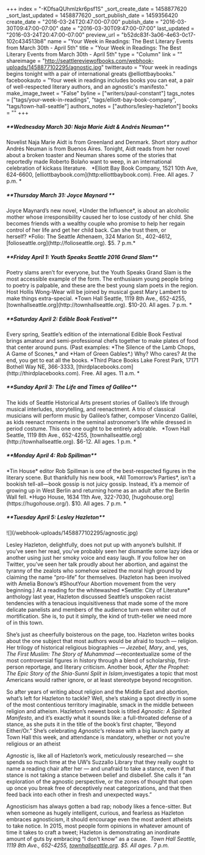 +++
index = "-KDfsaQUhmlzkr6psf1S"
_sort_create_date = 1458877620
_sort_last_updated = 1458877620
_sort_publish_date = 1459356420
create_date = "2016-03-24T20:47:00-07:00"
publish_date = "2016-03-30T09:47:00-07:00"
date = "2016-03-30T09:47:00-07:00"
last_updated = "2016-03-24T20:47:00-07:00"
preview_url = "b52dc83f-3a06-4e63-0c17-102c434513b8"
name = "Your Week in Readings: The Best Literary Events from March 30th - April 5th"
title = "Your Week in Readings: The Best Literary Events from March 30th - April 5th"
type = "Column"
link = ""
shareimage = "http://seattlereviewofbooks.com/webhook-uploads/1458877102295/agnostic.jpg"
twitterauto = "Your week in readings begins tonight with a pair of international greats @elliottbaybooks."
facebookauto = "Your week in readings includes books you can eat, a pair of well-respected literary authors, and an agnostic's manifesto."
make_image_tweet = "False"
byline = ["writers/paul-constant"]
tags_notes = ["tags/your-week-in-readings", "tags/elliott-bay-book-company", "tags/town-hall-seattle"]
authors_notes = ["authors/lesley-hazleton"]
books = ""
+++
<p class="noindent"><h5>**Wednesday March 30: Naja Marie Aidt & Andrés Neuman**</h5></p>
<p class="noindent">Novelist Naja Marie Aidt is from Greenland and Denmark. Short story author Andrés Neuman is from Buenos Aires. Tonight, Aidt reads from her novel about a broken toaster and Neuman shares some of the stories that reportedly made Roberto Bolaño want to weep, in an international celebration of kickass literature.
  *Elliott Bay Book Company, 1521 10th Ave, 624-6600, [elliottbaybook.com](http:elliottbaybook.com). Free. All ages. 7 p.m. *</p>

<p class="noindent"><h5>**Thursday March 31: Joyce Maynard
**</h5></p>

<p class="noindent">Joyce Maynard’s new novel, *Under the Influence*, is about an alcoholic mother whose irresponsibility caused her to lose custody of her child. She becomes friends with a wealthy couple who promise to help her regain control of her life and get her child back. Can she trust them, or herself? *Folio: The Seattle Athenaem, 324 Marion St., 402-4612, [folioseattle.org](http://folioseattle.org). $5. 7 p.m.*</p>

<p class="noindent"><h5>**Friday April 1: Youth Speaks Seattle 2016 Grand Slam**</h5></p>
<p class="noindent">Poetry slams aren’t for everyone, but the Youth Speaks Grand Slam is the most accessible example of the form. The enthusiasm young people bring to poetry is palpable, and these are the best young slam poets in the region. Host Hollis Wong-Wear will be joined by musical guest Mary Lambert to make things extra-special. *Town Hall Seattle, 1119 8th Ave., 652-4255, [townhallseattle.org](http://townhallseattle.org). $10-20. All ages. 7 p.m. *</p>


<p class="noindent"><h5>**Saturday April 2: Edible Book Festival**</h5></p>
<p class="noindent">Every spring, Seattle’s edition of the international Edible Book Festival brings amateur and semi-professional chefs together to make plates of food that center around puns. (Past examples: *The Silence of the Lamb Chops, A Game of Scones,* and *Ham of Green Gables*.) Why? Who cares? At the end, you get to eat all the books. *Third Place Books Lake Forest Park, 17171 Bothell Way NE, 366-3333, [thirdplacebooks.com](http://thirdplacebooks.com). Free. All ages. 11 a.m. *</p>


<p class="noindent"><h5>**Sunday April 3: The Life and Times of Galileo**</h5></p>

<p class="noindent">The kids of Seattle Historical Arts present stories of Galileo’s life through musical interludes, storytelling, and reenactment. A trio of classical musicians will perform music by Galileo’s father, composer Vincenzo Galilei, as kids reenact moments in the seminal astronomer’s life while dressed in period costume. This one one ought to be entirely adorable.   *Town Hall Seattle, 1119 8th Ave., 652-4255, [townhallseattle.org](http://townhallseattle.org). $6-12. All ages. 1 p.m. *</p>


<p class="noindent"><h5>**Monday April 4: Rob Spillman**</h5></p>

<p class="noindent">*Tin House* editor Rob Spillman is one of the best-respected figures in the literary scene. But thankfully his new book, *All Tomorrow’s Parties*, isn’t a bookish tell-all—book gossip is not juicy gossip. Instead, it’s a memoir of growing up in West Berlin and returning home as an adult after the Berlin Wall fell. *Hugo House, 1634 11th Ave, 322-7030, [hugohouse.org](https://hugohouse.org/). $10. All ages. 7 p.m. *</p>

<p class="noindent"><h5>**Tuesday April 5: Lesley Hazleton**</h5></p>

<p class="image-left">![](/webhook-uploads/1458877102295/agnostic.jpg)</p><p class="noindent">Lesley Hazleton, delightfully, does not put up with anyone’s bullshit. If you’ve seen her read, you’ve probably seen her dismantle some lazy idea or another using just her smoky voice and easy laugh. If you follow her on Twitter, you’ve seen her talk proudly about her abortion, and against the tyranny of the zealots who somehow seized the moral high ground by claiming the name “pro-life” for themselves. (Hazleton has been involved with Amelia Bonow’s #ShoutYour Abortion movement from the very beginning.) At a reading for the whitewashed *Seattle: City of Literature* anthology last year, Hazleton discussed Seattle’s unspoken racist tendencies with a tenacious inquisitiveness that made some of the more delicate panelists and members of the audience turn even whiter out of mortification. She is, to put it simply, the kind of truth-teller we need more of in this town.</p>

She’s just as cheerfully boisterous on the page, too. Hazleton writes books about the one subject that most authors would be afraid to touch — religion. Her trilogy of historical religious biographies — *Jezebel, Mary*, and, yes, *The First Muslim: The Story of Muhammad* —recontextualize some of the most controversial figures in history through a blend of scholarship, first-person reportage, and literary criticism. Another book, *After the Prophet: The Epic Story of the Shia-Sunni Split in Islam*,investigates a topic that most Americans would rather ignore, or at least stereotype beyond recognition. 

So after years of writing about religion and the Middle East and abortion, what’s left for Hazleton to tackle? Well, she’s staking a spot directly in some of the most contentious territory imaginable, smack in the middle between religion and atheism. Hazleton’s newest book is titled *Agnostic: A Spirited Manifesto*, and it’s exactly what it sounds like: a full-throated defense of a stance, as she puts it in the title of the book’s first chapter, “Beyond Either/Or.” She’s celebrating *Agnostic*’s release with a big launch party at Town Hall this week, and attendance is mandatory, whether or not you’re religious or an atheist 

*Agnostic* is, like all of Hazleton’s work, meticulously researched — she spends so much time at the UW’s Suzzallo Library that they really ought to name a reading chair after her — and unafraid to take a stance, even if that stance is not taking a stance between belief and disbelief. She calls it “an exploration of the agnostic perspective, or the zones of thought that open up once you break free of deceptively neat categorizations, and that then feed back into each other in fresh and unexpected ways.”

Agnosticism has always gotten a bad rap; nobody likes a fence-sitter. But when someone as hugely intelligent, curious, and fearless as Hazleton embraces agnosticism, it should encourage even the most ardent atheists to take notice. In 2015, most people form opinions in whatever amount of time it takes to craft a tweet; Hazleton is demonstrating an inordinate amount of guts by embracing “I don’t know” as a cause.  *Town Hall Seattle, 1119 8th Ave., 652-4255, [townhallseattle.org](http://townhallseattle.org). $5. All ages. 7 p.m.*

